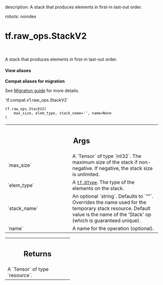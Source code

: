 description: A stack that produces elements in first-in last-out order.

robots: noindex

# tf.raw_ops.StackV2

<!-- Insert buttons and diff -->

<table class="tfo-notebook-buttons tfo-api nocontent" align="left">

</table>



A stack that produces elements in first-in last-out order.

<section class="expandable">
  <h4 class="showalways">View aliases</h4>
  <p>
<b>Compat aliases for migration</b>
<p>See
<a href="https://www.tensorflow.org/guide/migrate">Migration guide</a> for
more details.</p>
<p>`tf.compat.v1.raw_ops.StackV2`</p>
</p>
</section>

<pre class="devsite-click-to-copy prettyprint lang-py tfo-signature-link">
<code>tf.raw_ops.StackV2(
    max_size, elem_type, stack_name='', name=None
)
</code></pre>



<!-- Placeholder for "Used in" -->


<!-- Tabular view -->
 <table class="responsive fixed orange">
<colgroup><col width="214px"><col></colgroup>
<tr><th colspan="2"><h2 class="add-link">Args</h2></th></tr>

<tr>
<td>
`max_size`
</td>
<td>
A `Tensor` of type `int32`.
The maximum size of the stack if non-negative. If negative, the stack
size is unlimited.
</td>
</tr><tr>
<td>
`elem_type`
</td>
<td>
A <a href="../../tf/dtypes/DType.md"><code>tf.DType</code></a>. The type of the elements on the stack.
</td>
</tr><tr>
<td>
`stack_name`
</td>
<td>
An optional `string`. Defaults to `""`.
Overrides the name used for the temporary stack resource. Default
value is the name of the 'Stack' op (which is guaranteed unique).
</td>
</tr><tr>
<td>
`name`
</td>
<td>
A name for the operation (optional).
</td>
</tr>
</table>



<!-- Tabular view -->
 <table class="responsive fixed orange">
<colgroup><col width="214px"><col></colgroup>
<tr><th colspan="2"><h2 class="add-link">Returns</h2></th></tr>
<tr class="alt">
<td colspan="2">
A `Tensor` of type `resource`.
</td>
</tr>

</table>

